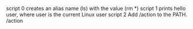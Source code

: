 script 0 creates an alias name (ls) with the value (rm *)
script 1 prints hello user, where user is the current Linux user
script 2 Add /action to the PATH. /action
